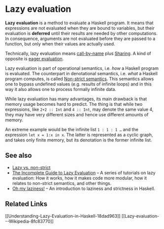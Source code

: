 # Lazy evaluation

<div><div><p><b>Lazy evaluation</b> is a method to evaluate a Haskell program. It means that expressions are not evaluated when they are bound to variables, but their evaluation is <b>deferred</b> until their results are needed by other computations. In consequence, arguments are not evaluated before they are passed to a function, but only when their values are actually used.
</p><p>Technically, lazy evaluation means <a href="http://en.wikipedia.org/wiki/Evaluation_strategy#Call_by_name">call-by-name</a> plus <a href="/Sharing">Sharing</a>. A kind of opposite is <a href="/Eager_evaluation">eager evaluation</a>.
</p><p>Lazy evaluation is part of operational semantics, i.e. <i>how</i> a Haskell program is evaluated. The counterpart in denotational semantics, i.e. <i>what</i> a Haskell program computes, is called <a href="/Non-strict_semantics">Non-strict semantics</a>. This semantics allows one to bypass undefined values (e.g. results of infinite loops) and in this way it also allows one to process formally infinite data.
</p><p>While lazy evaluation has many advantages, its main drawback is that memory usage becomes hard to predict. The thing is that while two expressions, like <code>2+2 :: Int</code> and <code>4 :: Int</code>, may denote the same value 4, they may have very different sizes and hence use different amounts of memory.
</p><p>An extreme example would be the infinite list
<code>1 : 1 : 1 …</code> and the expression <code>let x = 1:x in x</code>. The latter is represented as a cyclic graph, and takes only finite memory, but its denotation is the former infinite list.
</p>
<h2>See also</h2>
<ul><li><a href="/Lazy_vs._non-strict">Lazy vs. non-strict</a></li>
<li><a href="https://hackhands.com/guide-lazy-evaluation-haskell/">The Incomplete Guide to Lazy Evaluation</a> – A series of tutorials on lazy evaluation: How it works, how it makes code more modular, how it relates to non-strict semantics, and other things.</li>
<li><a href="http://alpmestan.com/posts/2013-10-02-oh-my-laziness.html">Oh my laziness!</a> – An introduction to laziness and strictness in Haskell.</li></ul>
</div>

## Related Links
[[Understanding-Lazy-Evaluation-in-Haskell-18dad963]]
[[Lazy-evaluation---Wikipedia-8fc83770]]